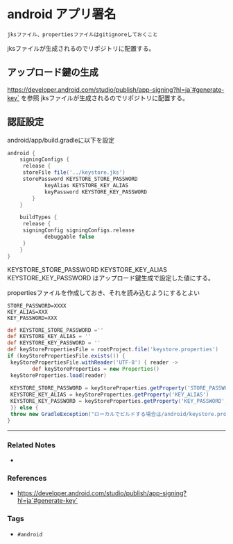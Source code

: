 # android アプリ署名
```ad-warning
jksファイル、propertiesファイルはgitignoreしておくこと
```

jksファイルが生成されるのでリポジトリに配置する。
## アップロード鍵の生成
https://developer.android.com/studio/publish/app-signing?hl=ja`#generate-key`
を参照
jksファイルが生成されるのでリポジトリに配置する。

## 認証設定
android/app/build.gradleに以下を設定
```gradle
android { 
	signingConfigs {  
	 release {  
	 storeFile file('../keystore.jks')  
	 storePassword KEYSTORE_STORE_PASSWORD  
			keyAlias KEYSTORE_KEY_ALIAS  
			keyPassword KEYSTORE_KEY_PASSWORD  
		}  
	}  

	buildTypes {  
	 release {  
	 signingConfig signingConfigs.release  
			debuggable false  
	 }  
	}
}
```

KEYSTORE_STORE_PASSWORD
KEYSTORE_KEY_ALIAS 
KEYSTORE_KEY_PASSWORD 
はアップロード鍵生成で設定した値にする。


propertiesファイルを作成しておき、それを読み込むようにするとよい
```properties:keystore.properties
STORE_PASSWORD=XXXX
KEY_ALIAS=XXX
KEY_PASSWORD=XXX
```

```gradle:build.gradle
def KEYSTORE_STORE_PASSWORD =''  
def KEYSTORE_KEY_ALIAS = ''  
def KEYSTORE_KEY_PASSWORD = ''  
def keyStorePropertiesFile = rootProject.file('keystore.properties')  
if (keyStorePropertiesFile.exists()) {  
 keyStorePropertiesFile.withReader('UTF-8') { reader ->  
        def keyStoreProperties = new Properties()  
 keyStoreProperties.load(reader)  
  
 KEYSTORE_STORE_PASSWORD = keyStoreProperties.getProperty('STORE_PASSWORD')  
 KEYSTORE_KEY_ALIAS = keyStoreProperties.getProperty('KEY_ALIAS')  
 KEYSTORE_KEY_PASSWORD = keyStoreProperties.getProperty('KEY_PASSWORD')  
 }} else {  
 throw new GradleException("ローカルでビルドする場合は/android/keystore.propertiesが必要です。")  
}
```

----
### Related Notes
- 

### References
- https://developer.android.com/studio/publish/app-signing?hl=ja`#generate-key`

### Tags
- `#android` 